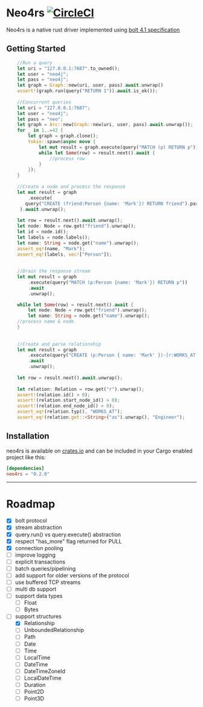 # Neo4rs [![CircleCI](https://circleci.com/gh/yehohanan7/neo4rs.svg?style=shield&circle-token=6537a33de9b96ea8f26a2732b9ca6ef95ab3762b)](https://circleci.com/gh/yehohanan7/neo4rs)

Neo4rs is a native rust driver implemented using [bolt 4.1 specification](https://7687.org/bolt/bolt-protocol-message-specification-4.html#version-41)


## Getting Started


```rust    
    //Run a query
    let uri = "127.0.0.1:7687".to_owned();
    let user = "neo4j";
    let pass = "neo4j";
    let graph = Graph::new(uri, user, pass).await.unwrap()
    assert!(graph.run(query("RETURN 1")).await.is_ok());
    
    //Concurrent queries
    let uri = "127.0.0.1:7687";
    let user = "neo4j";
    let pass = "neo";
    let graph = Arc::new(Graph::new(uri, user, pass).await.unwrap());
    for _ in 1..=42 {
        let graph = graph.clone();
        tokio::spawn(async move {
            let mut result = graph.execute(query("MATCH (p) RETURN p")).await.unwrap();
            while let Some(row) = result.next().await {
                //process row
            }
        });
    }
    
    //Create a node and process the response
    let mut result = graph
        .execute(
	   query("CREATE (friend:Person {name: 'Mark'}) RETURN friend").param("name", "Mark")
	 ).await.unwrap();
	 
    let row = result.next().await.unwrap();
    let node: Node = row.get("friend").unwrap();
    let id = node.id();
    let labels = node.labels();
    let name: String = node.get("name").unwrap();
    assert_eq!(name, "Mark");
    assert_eq!(labels, vec!["Person"]);
    
    
    //Drain the response stream
    let mut result = graph
        .execute(query("MATCH (p:Person {name: 'Mark'}) RETURN p"))
        .await
        .unwrap();

    while let Some(row) = result.next().await {
        let node: Node = row.get("friend").unwrap();
        let name: String = node.get("name").unwrap();
	//process name & node
    }
    
    
    //Create and parse relationship
    let mut result = graph
        .execute(query("CREATE (p:Person { name: 'Mark' })-[r:WORKS_AT {as: 'Engineer'}]->(neo) RETURN r"))
        .await
        .unwrap();
	
    let row = result.next().await.unwrap();
    
    let relation: Relation = row.get("r").unwrap();
    assert!(relation.id() > 0);
    assert!(relation.start_node_id() > 0);
    assert!(relation.end_node_id() > 0);
    assert_eq!(relation.typ(), "WORKS_AT");
    assert_eq!(relation.get::<String>("as").unwrap(), "Engineer");
```



## Installation
neo4rs is available on [crates.io](https://crates.io/crates/neo4rs) and can be included in your Cargo enabled project like this:

```toml
[dependencies]
neo4rs = "0.2.0"
```

---

# Roadmap
- [x] bolt protocol
- [x] stream abstraction
- [x] query.run() vs query.execute() abstraction
- [x] respect "has_more" flag returned for PULL
- [x] connection pooling
- [ ] improve logging
- [ ] explicit transactions
- [ ] batch queries/pipelining
- [ ] add support for older versions of the protocol
- [ ] use buffered TCP streams
- [ ] multi db support
- [ ] support data types
	- [ ] Float
	- [ ] Bytes
- [ ] support structures
	- [X] Relationship
	- [ ] UnboundedRelationship
	- [ ] Path
	- [ ] Date
	- [ ] Time
	- [ ] LocalTime
	- [ ] DateTime
	- [ ] DateTimeZoneId
	- [ ] LocalDateTime
	- [ ] Duration
	- [ ] Point2D
	- [ ] Point3D
